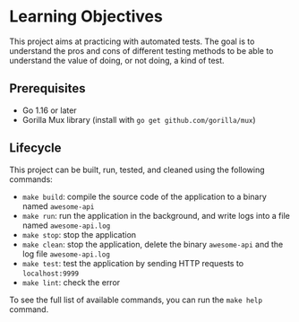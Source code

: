 # Learning Objectives

This project aims at practicing with automated tests. The goal is to understand the pros and cons of different testing methods to be able to understand the value of doing, or not doing, a kind of test.

## Prerequisites
- Go 1.16 or later
- Gorilla Mux library (install with `go get github.com/gorilla/mux`)

## Lifecycle

This project can be built, run, tested, and cleaned using the following commands:

- `make build`: compile the source code of the application to a binary named `awesome-api`
- `make run`: run the application in the background, and write logs into a file named `awesome-api.log`
- `make stop`: stop the application
- `make clean`: stop the application, delete the binary `awesome-api` and the log file `awesome-api.log`
- `make test`: test the application by sending HTTP requests to `localhost:9999`
- `make lint`: check the error

To see the full list of available commands, you can run the `make help` command. 